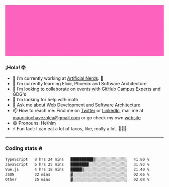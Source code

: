 ![Banner](banner.gif)

### ¡Hola! 🤓

- 🔭 I’m currently working at [Artificial Nerds](https://nerds.ai/). 🤖
- 🌱 I’m currently learning Elixir, Phoenix and Software Architecture
- 👯 I’m looking to collaborate on events with GitHub Campus Experts and GDG's
- 🤔 I’m looking for help with math
- 💬 Ask me about Web Development and Software Architecture
- 📫 How to reach me: Find me on [Twitter](https://twitter.com/ultr4nerd) or [LinkedIn](https://www.linkedin.com/in/mauricio-chávez-olea-4b46b7147/), mail me at [mauriciochavezolea@gmail.com](mailto:mauriciochavezolea@gmail.com) or go check my own [website](mauriciochavez.surge.sh)
- 😄 Pronouns: He/him
- ⚡ Fun fact: I can eat a lot of tacos, like, really a lot. 🌮🌮🌮

---

### Coding stats 🔥

<!--START_SECTION:waka-->
```text
TypeScript   8 hrs 24 mins   ██████████▒░░░░░░░░░░░░░░   41.80 % 
JavaScript   6 hrs 25 mins   ████████░░░░░░░░░░░░░░░░░   31.93 % 
Vue.js       4 hrs 18 mins   █████▒░░░░░░░░░░░░░░░░░░░   21.40 % 
JSON         32 mins         ▓░░░░░░░░░░░░░░░░░░░░░░░░   02.66 % 
Other        25 mins         ▓░░░░░░░░░░░░░░░░░░░░░░░░   02.08 % 
```
<!--END_SECTION:waka-->
